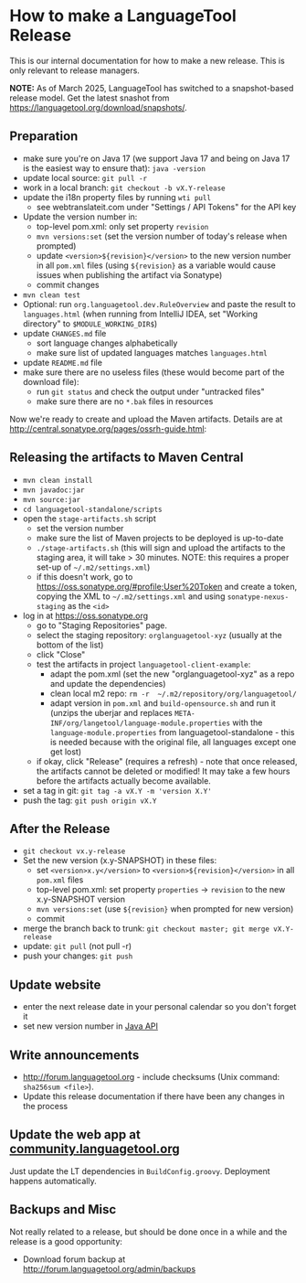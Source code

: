 # How to make a LanguageTool Release

This is our internal documentation for how to make a new release. This 
is only relevant to release managers.

**NOTE:** As of March 2025, LanguageTool has switched to a snapshot-based release model.
Get the latest snashot from https://languagetool.org/download/snapshots/.

## Preparation

* make sure you're on Java 17 (we support Java 17 and being on Java 17 is the easiest way to ensure that): `java -version`
* update local source: `git pull -r`
* work in a local branch: `git checkout -b vX.Y-release`
* update the i18n property files by running `wti pull`
  * see webtranslateit.com under "Settings / API Tokens" for the API key
* Update the version number in:
  * top-level pom.xml: only set property `revision`
  * `mvn versions:set` (set the version number of today's release when prompted)
  * update `<version>${revision}</version>` to the new version number in all `pom.xml` files (using `${revision}`
    as a variable would cause issues when publishing the artifact via Sonatype)
  * commit changes
* `mvn clean test`
* Optional: run `org.languagetool.dev.RuleOverview` and paste the result to `languages.html` (when running from IntelliJ IDEA, set "Working directory" to `$MODULE_WORKING_DIR$`)
* update `CHANGES.md` file
  * sort language changes alphabetically
  * make sure list of updated languages matches `languages.html`
* update `README.md` file
* make sure there are no useless files (these would become part of the download file):
  * run `git status` and check the output under "untracked files"
  * make sure there are no `*.bak` files in resources

Now we're ready to create and upload the Maven artifacts. Details are 
at <http://central.sonatype.org/pages/ossrh-guide.html>:

## Releasing the artifacts to Maven Central

* `mvn clean install`
* `mvn javadoc:jar`
* `mvn source:jar`
* `cd languagetool-standalone/scripts`
* open the `stage-artifacts.sh` script
  * set the version number
  * make sure the list of Maven projects to be deployed is up-to-date
  * `./stage-artifacts.sh` (this will sign and upload the artifacts to the staging area, it will take > 30 minutes. NOTE: this requires a proper set-up of `~/.m2/settings.xml`)
  * if this doesn't work, go to <https://oss.sonatype.org/#profile;User%20Token> and create a token,
    copying the XML to `~/.m2/settings.xml` and using `sonatype-nexus-staging` as the `<id>`
* log in at <https://oss.sonatype.org>  
  * go to "Staging Repositories" page.
  * select the staging repository: `orglanguagetool-xyz` (usually at the bottom of the list)
  * click "Close"
  * test the artifacts in project `languagetool-client-example`:
    * adapt the pom.xml (set the new "orglanguagetool-xyz" as a repo and update the dependencies)
    * clean local m2 repo: `rm -r  ~/.m2/repository/org/languagetool/`
    * adapt version in `pom.xml` and `build-opensource.sh` and run it (unzips the uberjar and replaces `META-INF/org/langetool/language-module.properties`
      with the `language-module.properties` from languagetool-standalone - this is needed because with the original
      file, all languages except one get lost)
  * if okay, click "Release" (requires a refresh) - note that once released, the artifacts cannot be deleted or modified! It may take a few hours before the artifacts actually become available.
* set a tag in git: `git tag -a vX.Y -m 'version X.Y'`
* push the tag: `git push origin vX.Y`

## After the Release

* `git checkout vx.y-release`
* Set the new version (x.y-SNAPSHOT) in these files:
  * set `<version>x.y</version>` to `<version>${revision}</version>` in all `pom.xml` files
  * top-level pom.xml: set property `properties` -> `revision` to the new x.y-SNAPSHOT version
  * `mvn versions:set` (use `${revision}` when prompted for new version)
  * commit
* merge the branch back to trunk: `git checkout master; git merge vX.Y-release`
* update: `git pull` (not pull -r)
* push your changes: `git push`

## Update website

* enter the next release date in your personal calendar so you don't forget it
* set new version number in [Java API](/java-api)  

## Write announcements

* <http://forum.languagetool.org> - include checksums (Unix command: `sha256sum <file>`).
* Update this release documentation if there have been any changes in the process

## Update the web app at [community.languagetool.org](http://community.languagetool.org)

Just update the LT dependencies in `BuildConfig.groovy`. Deployment happens automatically.
  
## Backups and Misc

Not really related to a release, but should be done once in a while and the release is a good opportunity:

* Download forum backup at <http://forum.languagetool.org/admin/backups>  
